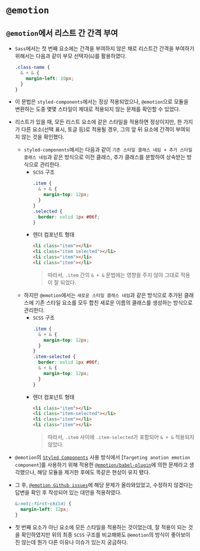 # `@emotion`

## `@emotion`에서 리스트 간 간격 부여

- `Sass`에서는 첫 번째 요소에는 간격을 부여하지 않은 채로 리스트간 간격을 부여하기 위해서는 다음과 같이 부모 선택자(`&`)를 활용하였다.

  ```scss
  .class-name {
    & + & {
      margin-left: 10px;
    }
  }
  ```

- 이 문법은 `styled-components`에서는 정상 적용되었으나, `@emotion`으로 모듈을 변환하는 도중 몇몇 스타일이 제대로 적용되지 않는 문제를 확인할 수 있었다.
- 리스트가 있을 때, 모든 리스트 요소에 같은 스타일을 적용하면 정상이지만, 한 가지가 다른 요소(선택 표시, 토글 등)로 적용될 경우, 그의 앞 뒤 요소에 간격이 부여되지 않는 것을 확인했다.

  - `styled-components`에서는 다음과 같이 `기존 스타일 클래스 네임 + 추가 스타일 클래스 네임`과 같은 방식으로 이전 클래스, 추가 클래스를 분할하여 상속받는 방식으로 관리한다.
    - `SCSS` 구조
      ```scss
      .item {
        & + & {
          margin-top: 12px;
        }
      }
      .selected {
        border: solid 1px #06f;
      }
      ```
    - 렌더 컴포넌트 형태
      ```html
      <li class="item"></li>
      <li class="item selected"></li>
      <li class="item"></li>
      <li class="item"></li>
      ```
      > 따라서, `.item` 간의 `& + &` 문법에는 영향을 주지 않아 그대로 적용이 잘 되었다.
  - 하지만 `@emotion`에서는 `새로운 스타일 클래스 네임`과 같은 방식으로 추가된 클래스에 기존 스타일 요소를 모두 합친 새로운 이름의 클래스를 생성하는 방식으로 관리한다.
    - `SCSS` 구조
      ```scss
      .item {
        & + & {
          margin-top: 12px;
        }
      }
      .item-selected {
        border: solid 1px #06f;
        & + & {
          margin-top: 12px;
        }
      }
      ```
    - 렌더 컴포넌트 형태
      ```html
      <li class="item"></li>
      <li class="item-selected"></li>
      <li class="item"></li>
      <li class="item"></li>
      ```
      > 따라서, `.item` 사이에 `.item-selected`가 포함되어 `& + &` 적용되지 않았다.

- `@emotion`의 [`Styled Components`](https://emotion.sh/docs/styled) 사용 방식에서 [`Targeting anotion emotion component`]를 사용하기 위해 적용한 [`@emotion/babel-plugin`](https://emotion.sh/docs/@emotion/babel-plugin)에 의한 문제라고 생각했으나, 해당 모듈을 제거한 후에도 똑같은 현상이 유지 됐다.
- 그 후, [`@emotion Github issues`](https://github.com/emotion-js/emotion/issues/1922)에 해당 문제가 올라와있었고, 수정하지 않겠다는 답변을 확인 후 작성되어 있는 대안을 적용하였다.

  ```scss
  &:not(:first-child) {
    margin-left: 12px;
  }
  ```

- 첫 번째 요소가 아닌 요소에 모든 스타일을 적용하는 것이었는데, 잘 적용이 되는 것을 확인하였지만 위의 최종 `SCSS` 구조를 비교해봐도 `@emotion`의 방식이 좋아보이진 않는데 뭔가 다른 이유나 이슈가 있는지 궁금하다.
